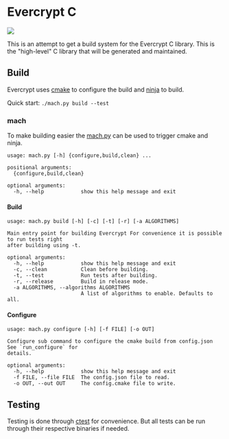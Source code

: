 # Evercrypt C

![][Status]

This is an attempt to get a build system for the Evercrypt C library.
This is the "high-level" C library that will be generated and maintained.

## Build
Evercrypt uses [cmake] to configure the build and [ninja] to build.

Quick start: `./mach.py build --test`

### mach
To make building easier the [mach.py] can be used to trigger cmake and ninja.

```
usage: mach.py [-h] {configure,build,clean} ...

positional arguments:
  {configure,build,clean}

optional arguments:
  -h, --help            show this help message and exit
```

#### Build
```
usage: mach.py build [-h] [-c] [-t] [-r] [-a ALGORITHMS]

Main entry point for building Evercrypt For convenience it is possible to run tests right
after building using -t.

optional arguments:
  -h, --help            show this help message and exit
  -c, --clean           Clean before building.
  -t, --test            Run tests after building.
  -r, --release         Build in release mode.
  -a ALGORITHMS, --algorithms ALGORITHMS
                        A list of algorithms to enable. Defaults to all.
```

#### Configure
```
usage: mach.py configure [-h] [-f FILE] [-o OUT]

Configure sub command to configure the cmake build from config.json See `run_configure` for
details.

optional arguments:
  -h, --help            show this help message and exit
  -f FILE, --file FILE  The config.json file to read.
  -o OUT, --out OUT     The config.cmake file to write.
```

## Testing
Testing is done through [ctest] for convenience.
But all tests can be run through their respective binaries if needed.

[cmake]: https://cmake.org/
[ninja]: https://ninja-build.org/
[mach.py]: ./mach.py
[ctest]: https://cmake.org/cmake/help/latest/manual/ctest.1.html
[Status]: https://img.shields.io/badge/status-experimental-red.svg?style=for-the-badge
